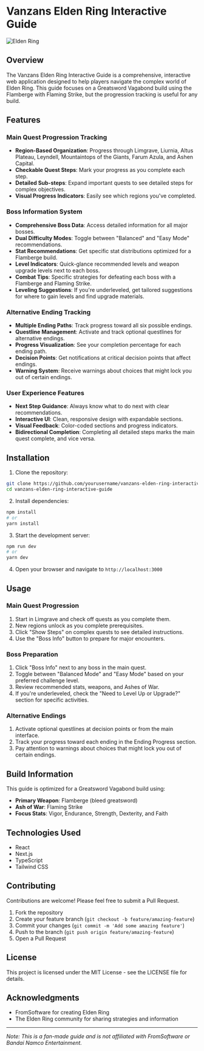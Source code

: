 # Vanzans Elden Ring Interactive Guide

![Elden Ring](https://i.imgur.com/JGEpAoG.jpg)

## Overview

The Vanzans Elden Ring Interactive Guide is a comprehensive, interactive web application designed to help players navigate the complex world of Elden Ring. This guide focuses on a Greatsword Vagabond build using the Flamberge with Flaming Strike, but the progression tracking is useful for any build.

## Features

### Main Quest Progression Tracking
- **Region-Based Organization**: Progress through Limgrave, Liurnia, Altus Plateau, Leyndell, Mountaintops of the Giants, Farum Azula, and Ashen Capital.
- **Checkable Quest Steps**: Mark your progress as you complete each step.
- **Detailed Sub-steps**: Expand important quests to see detailed steps for complex objectives.
- **Visual Progress Indicators**: Easily see which regions you've completed.

### Boss Information System
- **Comprehensive Boss Data**: Access detailed information for all major bosses.
- **Dual Difficulty Modes**: Toggle between "Balanced" and "Easy Mode" recommendations.
- **Stat Recommendations**: Get specific stat distributions optimized for a Flamberge build.
- **Level Indicators**: Quick-glance recommended levels and weapon upgrade levels next to each boss.
- **Combat Tips**: Specific strategies for defeating each boss with a Flamberge and Flaming Strike.
- **Leveling Suggestions**: If you're underleveled, get tailored suggestions for where to gain levels and find upgrade materials.

### Alternative Ending Tracking
- **Multiple Ending Paths**: Track progress toward all six possible endings.
- **Questline Management**: Activate and track optional questlines for alternative endings.
- **Progress Visualization**: See your completion percentage for each ending path.
- **Decision Points**: Get notifications at critical decision points that affect endings.
- **Warning System**: Receive warnings about choices that might lock you out of certain endings.

### User Experience Features
- **Next Step Guidance**: Always know what to do next with clear recommendations.
- **Interactive UI**: Clean, responsive design with expandable sections.
- **Visual Feedback**: Color-coded sections and progress indicators.
- **Bidirectional Completion**: Completing all detailed steps marks the main quest complete, and vice versa.

## Installation

1. Clone the repository:
```bash
git clone https://github.com/yourusername/vanzans-elden-ring-interactive-guide.git
cd vanzans-elden-ring-interactive-guide
```

2. Install dependencies:
```bash
npm install
# or
yarn install
```

3. Start the development server:
```bash
npm run dev
# or
yarn dev
```

4. Open your browser and navigate to `http://localhost:3000`

## Usage

### Main Quest Progression
1. Start in Limgrave and check off quests as you complete them.
2. New regions unlock as you complete prerequisites.
3. Click "Show Steps" on complex quests to see detailed instructions.
4. Use the "Boss Info" button to prepare for major encounters.

### Boss Preparation
1. Click "Boss Info" next to any boss in the main quest.
2. Toggle between "Balanced Mode" and "Easy Mode" based on your preferred challenge level.
3. Review recommended stats, weapons, and Ashes of War.
4. If you're underleveled, check the "Need to Level Up or Upgrade?" section for specific activities.

### Alternative Endings
1. Activate optional questlines at decision points or from the main interface.
2. Track your progress toward each ending in the Ending Progress section.
3. Pay attention to warnings about choices that might lock you out of certain endings.

## Build Information

This guide is optimized for a Greatsword Vagabond build using:
- **Primary Weapon**: Flamberge (bleed greatsword)
- **Ash of War**: Flaming Strike
- **Focus Stats**: Vigor, Endurance, Strength, Dexterity, and Faith

## Technologies Used

- React
- Next.js
- TypeScript
- Tailwind CSS

## Contributing

Contributions are welcome! Please feel free to submit a Pull Request.

1. Fork the repository
2. Create your feature branch (`git checkout -b feature/amazing-feature`)
3. Commit your changes (`git commit -m 'Add some amazing feature'`)
4. Push to the branch (`git push origin feature/amazing-feature`)
5. Open a Pull Request

## License

This project is licensed under the MIT License - see the LICENSE file for details.

## Acknowledgments

- FromSoftware for creating Elden Ring
- The Elden Ring community for sharing strategies and information

---

*Note: This is a fan-made guide and is not affiliated with FromSoftware or Bandai Namco Entertainment.* 